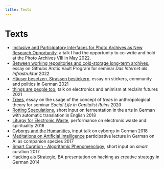 ```yaml
---
title: Texts
---
```

# Texts
- [Inclusive and Participatory Interfaces for Photo Archives as New Research Opportunity](texts/Photo%20Archives%20VIII.md), a talk I had the opportunity to co-write and hold at the Photo Archives VIII in May 2022.
- [Between working repositories and cold-storage long-term archives](texts/Between%20working%20repositories%20and%20cold-storage%20long-term%20archives.md), essay on Githubs Arctic Vault Program for seminar *Das Internet als Infrastruktur* 2022
- [Häuser besetzen, Strassen bestickern](texts/Häuser%20besetzen,%20Strassen%20bestickern.md), essay on stickers, community and politics in German 2021
- [things are people too](texts/things%20are%20people%20too.md), talk on electronics and animism at reclaim futures 2021
- [Trees](texts/Trees.md), essay on the usage of the concept of *trees* in anthropological theory for seminar *Social Life in Capitalist Ruins* 2020
- [Rotting Speculations](texts/Rotting%20Speculations.md), short input on fermentation in the arts in German with automatic translation in English 2018
- [Liturgy for Electronic Waste](texts/Liturgy%20for%20Electronic%20Waste.md), performance on electronic waste and spirituality 2018
- [Cyborgs and the Humanities](texts/Cyborgs%20and%20the%20Humanities.md), input talk on cyborgs in German 2018
- [Meditations on Artificial Intelligence](texts/Meditations%20on%20Artificial%20Intelligence.md) participative lecture in German on AI as companion species 2017
- [Smart Curation - Algorithmic Phenomenology](texts/Smart%20Curation%20-%20Algorithmic%20Phenomenology.md), short input on *smart* curation 2017
- [Hacking als Strategie](texts/Hacking%20als%20Strategie.md), BA presentation on hacking as creative strategy in German 2014

